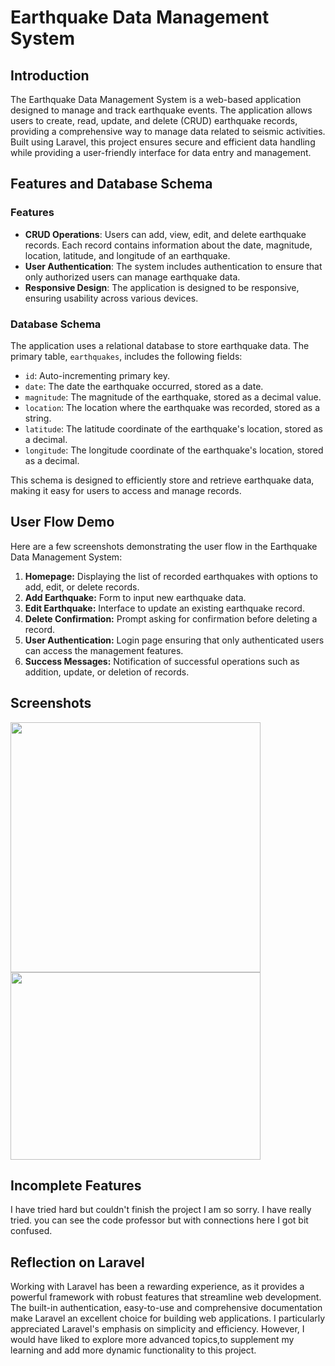 # Earthquake Data Management System

## Introduction

The Earthquake Data Management System is a web-based application designed to manage and track earthquake events. The application allows users to create, read, update, and delete (CRUD) earthquake records, providing a comprehensive way to manage data related to seismic activities. Built using Laravel, this project ensures secure and efficient data handling while providing a user-friendly interface for data entry and management.

## Features and Database Schema

### Features
- **CRUD Operations**: Users can add, view, edit, and delete earthquake records. Each record contains information about the date, magnitude, location, latitude, and longitude of an earthquake.
- **User Authentication**: The system includes authentication to ensure that only authorized users can manage earthquake data.
- **Responsive Design**: The application is designed to be responsive, ensuring usability across various devices.

### Database Schema
The application uses a relational database to store earthquake data. The primary table, `earthquakes`, includes the following fields:

- `id`: Auto-incrementing primary key.
- `date`: The date the earthquake occurred, stored as a date.
- `magnitude`: The magnitude of the earthquake, stored as a decimal value.
- `location`: The location where the earthquake was recorded, stored as a string.
- `latitude`: The latitude coordinate of the earthquake's location, stored as a decimal.
- `longitude`: The longitude coordinate of the earthquake's location, stored as a decimal.

This schema is designed to efficiently store and retrieve earthquake data, making it easy for users to access and manage records.

## User Flow Demo

Here are a few screenshots demonstrating the user flow in the Earthquake Data Management System:

1. **Homepage:** Displaying the list of recorded earthquakes with options to add, edit, or delete records.
2. **Add Earthquake:** Form to input new earthquake data.
3. **Edit Earthquake:** Interface to update an existing earthquake record.
4. **Delete Confirmation:** Prompt asking for confirmation before deleting a record.
5. **User Authentication:** Login page ensuring that only authenticated users can access the management features.
6. **Success Messages:** Notification of successful operations such as addition, update, or deletion of records.


## Screenshots
<img src="https://github.com/user-attachments/assets/1d7cef2b-17e7-4843-b82f-7fb6c9a39f7c" width="400" height="400">
<img src="https://github.com/user-attachments/assets/5fd17c21-1279-4389-816f-ad49d76b9c75" width="400" height="300">

## Incomplete Features

I have tried hard but couldn't finish the project I am so sorry. I have really tried. you can see the code professor but with connections here I got bit confused.

## Reflection on Laravel

Working with Laravel has been a rewarding experience, as it provides a powerful framework with robust features that streamline web development. The built-in authentication, easy-to-use and comprehensive documentation make Laravel an excellent choice for building web applications. I particularly appreciated Laravel's emphasis on simplicity and efficiency. However, I would have liked to explore more advanced topics,to supplement my learning and add more dynamic functionality to this project.
